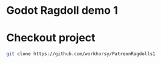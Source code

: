 # Godot Ragdoll demo 1


# Checkout project
```bash
git clone https://github.com/workhorsy/PatreonRagdolls1
```
